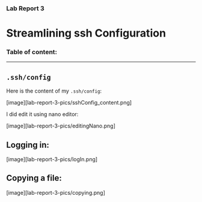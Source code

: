 ### Lab Report 3
# Streamlining ssh Configuration

### Table of content:

  

---
## ```.ssh/config```

Here is the content of my ```.ssh/config```:

[image][lab-report-3-pics/sshConfig_content.png]

I did edit it using nano editor: 

[image][lab-report-3-pics/editingNano.png]


## Logging in:

[image][lab-report-3-pics/logIn.png]

## Copying a file:


[image][lab-report-3-pics/copying.png]
